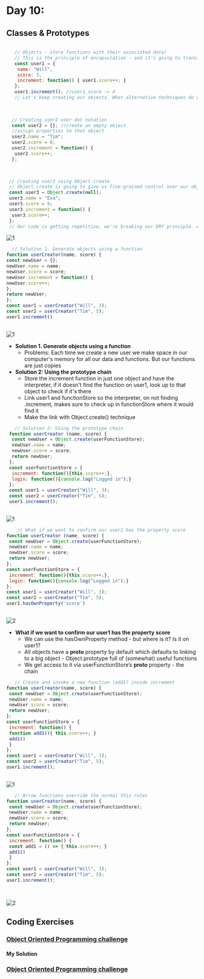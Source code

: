 
# Day 10: 
## Classes & Prototypes
 ```javascript

    // Objects - store functions with their associated data!
    // This is the principle of encapsulation - and it’s going to transform how we can ‘reason about’ our code
    const user1 = {
     name: "Will",
     score: 3,
     increment: function() { user1.score++; }
    };
    user1.increment(); //user1.score -> 4
    // Let's keep creating our objects. What alternative techniques do we have for creating objects?
   
    
 ```
  ```javascript
    // Creating user2 user dot notation
    const user2 = {}; //create an empty object
    //assign properties to that object
    user2.name = "Tim";
    user2.score = 6;
    user2.increment = function() {
     user2.score++;
    };

   
  ```
   ```javascript
    // Creating user3 using Object.create
    // Object.create is going to give us fine-grained control over our object later on
    const user3 = Object.create(null);
    user3.name = "Eva";
    user3.score = 9;
    user3.increment = function() {
     user3.score++;
    };
    // Our code is getting repetitive, we're breaking our DRY principle. And suppose we have millions of users! What could we do?

   
   ```
  ![1](https://github.com/NesrinAbuMnezel/Mastering-JavaScript-in-20-Days/assets/95749191/1a514b4d-0ddc-4d8c-b0ad-2b780780dcff)

  ```javascript
    // Solution 1. Generate objects using a function
function userCreator(name, score) {
 const newUser = {};
 newUser.name = name;
 newUser.score = score;
 newUser.increment = function() {
 newUser.score++;
 };
 return newUser;
};
const user1 = userCreator("Will", 3);
const user2 = userCreator("Tim", 5);
user1.increment()
   
   ```
  ![1](https://github.com/NesrinAbuMnezel/Mastering-JavaScript-in-20-Days/assets/95749191/9563a9d5-52f1-4619-8832-2229e7ac7f1c)

* **Solution 1. Generate objects using a function**
  - Problems: Each time we create a new user we make space in our computer's memory for all our data and functions. But our functions are just copies
* **Solution 2: Using the prototype chain**
  - Store the increment function in just one object and have the interpreter, if it doesn't find the function on user1, look up to that object to check if it's there
  - Link user1 and functionStore so the interpreter, on not finding .increment, makes sure to check up in functionStore where it would find it
  - Make the link with Object.create() technique
 ```javascript
    // Solution 2: Using the prototype chain
  function userCreator (name, score) {
   const newUser = Object.create(userFunctionStore);
   newUser.name = name;
   newUser.score = score;
   return newUser;
  };
  const userFunctionStore = {
   increment: function(){this.score++;},
   login: function(){console.log("Logged in");}
  };
  const user1 = userCreator("Will", 3);
  const user2 = userCreator("Tim", 5);
  user1.increment();
   
   ```
  ![1](https://github.com/NesrinAbuMnezel/Mastering-JavaScript-in-20-Days/assets/95749191/6c94e3fa-7bec-4b64-8e60-2267fc2267f5)

```javascript
    // What if we want to confirm our user1 has the property score
function userCreator (name, score) {
 const newUser = Object.create(userFunctionStore);
 newUser.name = name;
 newUser.score = score;
 return newUser;
};
const userFunctionStore = {
 increment: function(){this.score++;},
 login: function(){console.log("Logged in");}
};
const user1 = userCreator("Will", 3);
const user2 = userCreator("Tim", 5);
user1.hasOwnProperty('score') 
   
   ```
   ![2](https://github.com/NesrinAbuMnezel/Mastering-JavaScript-in-20-Days/assets/95749191/0606d5ca-d6cf-4462-948d-32eff0c6d7d2)

* **What if we want to confirm our user1 has the property score**
  - We can use the hasOwnProperty method - but where is it? Is it on user1?
  - All objects have a __proto__ property by default which defaults to linking to a big object - Object.prototype full of (somewhat) useful functions
  - We get access to it via userFunctionStore’s __proto__ property - the chain
    
```javascript
   // Create and invoke a new function (add1) inside increment
function userCreator(name, score) {
 const newUser = Object.create(userFunctionStore);
 newUser.name = name;
 newUser.score = score;
 return newUser;
};
const userFunctionStore = {
 increment: function() {
 function add1(){ this.score++; }
 add1()
 }
};
const user1 = userCreator("Will", 3);
const user2 = userCreator("Tim", 5);
user1.increment(); 
   
   ```
  ![1](https://github.com/NesrinAbuMnezel/Mastering-JavaScript-in-20-Days/assets/95749191/4fb08d23-4e38-41bf-a9ee-b3622679d313)

```javascript
   // Arrow functions override the normal this rules
function userCreator(name, score) {
 const newUser = Object.create(userFunctionStore);
 newUser.name = name;
 newUser.score = score;
 return newUser;
};
const userFunctionStore = {
 increment: function() {
 const add1 = () => { this.score++; }
 add1()
 }
};
const user1 = userCreator("Will", 3);
const user2 = userCreator("Tim", 5);
user1.increment();

   
   ```
![2](https://github.com/NesrinAbuMnezel/Mastering-JavaScript-in-20-Days/assets/95749191/dfc08de1-0e81-4dc3-b4c5-19fb82471ea6)

## Coding Exercises

### [Object Oriented Programming challenge](https://www.freecodecamp.org/learn/javascript-algorithms-and-data-structures/#object-oriented-programming)

#### My Solution
### [Object Oriented Programming challenge](https://www.freecodecamp.org/Nesrin)





